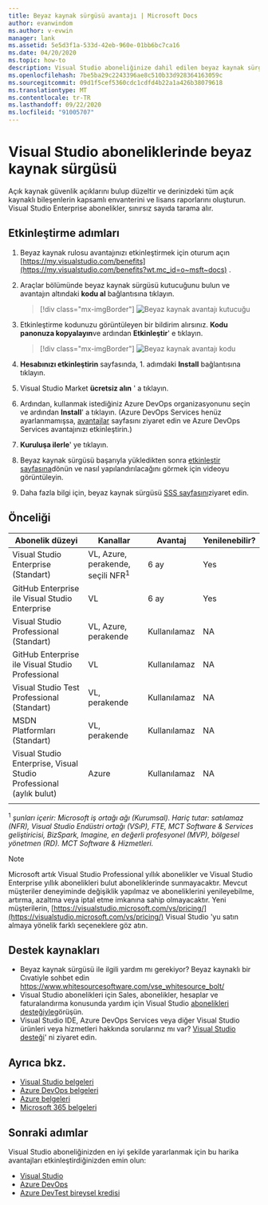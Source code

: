 ```yaml
---
title: Beyaz kaynak sürgüsü avantajı | Microsoft Docs
author: evanwindom
ms.author: v-evwin
manager: lank
ms.assetid: 5e5d3f1a-533d-42eb-960e-01bb6bc7ca16
ms.date: 04/20/2020
ms.topic: how-to
description: Visual Studio aboneliğinize dahil edilen beyaz kaynak sürgüsü aboneliğini nasıl etkinleştireceğinizi öğrenin.
ms.openlocfilehash: 7be5ba29c2243396ae8c510b33d928364163059c
ms.sourcegitcommit: 09d1f5cef5360cdc1cdfd4b22a1a426b38079618
ms.translationtype: MT
ms.contentlocale: tr-TR
ms.lasthandoff: 09/22/2020
ms.locfileid: "91005707"
---
```

# <a name="whitesource-bolt-in-visual-studio-subscriptions"></a>Visual Studio aboneliklerinde beyaz kaynak sürgüsü

Açık kaynak güvenlik açıklarını bulup düzeltir ve derinizdeki tüm açık kaynaklı bileşenlerin kapsamlı envanterini ve lisans raporlarını oluşturun. Visual Studio Enterprise abonelikler, sınırsız sayıda tarama alır.

## <a name="activation-steps"></a>Etkinleştirme adımları

1. Beyaz kaynak rulosu avantajınızı etkinleştirmek için oturum açın [https://my.visualstudio.com/benefits](https://my.visualstudio.com/benefits?wt.mc_id=o~msft~docs) .

2. Araçlar bölümünde beyaz kaynak sürgüsü kutucuğunu bulun ve avantajın altındaki **kodu al** bağlantısına tıklayın.
   > [!div class="mx-imgBorder"]
   > ![Beyaz kaynak avantajı kutucuğu](_img/vs-whitesource/vs-whitesource-tile.png)

3. Etkinleştirme kodunuzu görüntüleyen bir bildirim alırsınız.  **Kodu panonuza kopyalayın**ve ardından **Etkinleştir**' e tıklayın.
   > [!div class="mx-imgBorder"]
   > ![Beyaz kaynak avantajı kodu ](_img/vs-whitesource/vs-whitesource-code.png)

4. **Hesabınızı etkinleştirin** sayfasında, 1. adımdaki **Install** bağlantısına tıklayın.
5. Visual Studio Market **ücretsiz alın** ' a tıklayın.
6. Ardından, kullanmak istediğiniz Azure DevOps organizasyonunu seçin ve ardından **Install**' a tıklayın.  (Azure DevOps Services henüz ayarlanmamışsa, [avantajlar](https://my.visualstudio.com/benefits) sayfasını ziyaret edin ve Azure DevOps Services avantajınızı etkinleştirin.)

7. **Kuruluşa ilerle**' ye tıklayın.
8. Beyaz kaynak sürgüsü başarıyla yükledikten sonra [etkinleştir sayfasına](https://bolt.whitesourcesoftware.com/whitesource-bolt-azure-devops#activate)dönün ve nasıl yapılandırılacağını görmek için videoyu görüntüleyin. 
9. Daha fazla bilgi için, beyaz kaynak sürgüsü [SSS sayfasını](https://bolt.whitesourcesoftware.com/azure/faq/)ziyaret edin. 

## <a name="eligibility"></a>Önceliği

| Abonelik düzeyi                                                 |     Kanallar                                            | Avantaj                                                          | Yenilenebilir?    |
|--------------------------------------------------------------------|---------------------------------------------------------|------------------------------------------------------------------|---------------|
| Visual Studio Enterprise (Standart)   | VL, Azure, perakende, seçili NFR<sup>1</sup> | 6 ay       |  Yes       |
| GitHub Enterprise ile Visual Studio Enterprise | VL | 6 ay       |  Yes       |
| Visual Studio Professional (Standart) | VL, Azure, perakende                                       | Kullanılamaz                                                           |NA         |
| GitHub Enterprise ile Visual Studio Professional | VL                                      | Kullanılamaz                                                           |NA         |
| Visual Studio Test Professional (Standart)                         | VL, perakende                                              | Kullanılamaz                                                           |NA         |
| MSDN Platformları (Standart)                                          | VL, perakende                                              | Kullanılamaz                                                           |NA         |
| Visual Studio Enterprise, Visual Studio Professional (aylık bulut) | Azure                                       | Kullanılamaz                                                           |NA|
||

<sup>1</sup>  *şunları içerir: Microsoft iş ortağı ağı (Kurumsal).  Hariç tutar: satılamaz (NFR), Visual Studio Endüstri ortağı (VSıP), FTE, MCT Software & Services geliştiricisi, BizSpark, Imagine, en değerli profesyonel (MVP), bölgesel yönetmen (RD).  MCT Software & Hizmetleri.*

> [!NOTE]
> Microsoft artık Visual Studio Professional yıllık abonelikler ve Visual Studio Enterprise yıllık abonelikleri bulut aboneliklerinde sunmayacaktır. Mevcut müşteriler deneyiminde değişiklik yapılmaz ve aboneliklerini yenileyebilme, artırma, azaltma veya iptal etme imkanına sahip olmayacaktır. Yeni müşterilerin, [https://visualstudio.microsoft.com/vs/pricing/](https://visualstudio.microsoft.com/vs/pricing/) Visual Studio 'yu satın almaya yönelik farklı seçeneklere göz atın.

## <a name="support-resources"></a>Destek kaynakları
- Beyaz kaynak sürgüsü ile ilgili yardım mı gerekiyor?  Beyaz kaynaklı bir Cıvatiyle sohbet edin https://www.whitesourcesoftware.com/vse_whitesource_bolt/
- Visual Studio abonelikleri için Sales, abonelikler, hesaplar ve faturalandırma konusunda yardım için Visual Studio [abonelikleri desteğiyle](https://visualstudio.microsoft.com/subscriptions/support/)görüşün.
- Visual Studio IDE, Azure DevOps Services veya diğer Visual Studio ürünleri veya hizmetleri hakkında sorularınız mı var?  [Visual Studio desteği](https://visualstudio.microsoft.com/support/)' ni ziyaret edin.

## <a name="see-also"></a>Ayrıca bkz.
- [Visual Studio belgeleri](/visualstudio/)
- [Azure DevOps belgeleri](/azure/devops/)
- [Azure belgeleri](/azure/)
- [Microsoft 365 belgeleri](/microsoft-365/)

## <a name="next-steps"></a>Sonraki adımlar
Visual Studio aboneliğinizden en iyi şekilde yararlanmak için bu harika avantajları etkinleştirdiğinizden emin olun:
- [Visual Studio](vs-ide-benefit.md)
- [Azure DevOps](vs-azure-devops.md)
- [Azure DevTest bireysel kredisi](vs-azure.md)